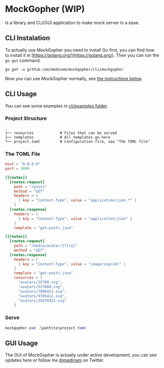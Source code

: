 # MockGopher (WIP)

Is a library and CLI/GUI application to make mock server in a ease.

## CLI Instalation

To actually use MockGopher you need to install Go first, you can find how to install it in [https://golang.org/](https://golang.org/). Then you can run the `go get` command.

```
go get -u github.com/medinam/mockgopher/cli/mockgopher
```

Now you can use MockGopher normally, see [the instructions below](#cli-usage).

## CLI Usage

You can see some examples in [cli/examples folder](cli/examples).

### Project Structure

```
.
├── resources            # Files that can be served
├── templates            # All templates go here
└── project.toml         # Configuration file, see "The TOML file"
```

### The TOML File

```toml
host = "0.0.0.0"
port = 3000

[[routes]]
  [routes.request]
    path = "/posts"
    method = "GET"
    headers = [
      { key = "Content-Type", value = "application/json.*" }
    ]
  [routes.response]
    headers = [
      { key = "Content-Type", value = "application/json" }
    ]
    template = "get-posts.json"

[[routes]]
  [routes.request]
    path = "/media/avatar/{file}"
    method = "GET"
  [routes.response]
    headers = [
      { key = "Content-Type", value = "image/svg+xml" }
    ]
    template = "get-posts.json"
    resources = [
      "avatars/25789.svg",
      "avatars/527688.svg",
      "avatars/7896451.svg",
      "avatars/9785412.svg",
      "avatars/25678412.svg"
    ]
```

### Serve

```powershell
mockgopher.exe .\path\to\project.toml
```

## GUI Usage

The GUI of MockGopher is actually under active development, you can see updates here or follow me [@medinam](https://twitter.com/luismedina_git) on Twitter.

